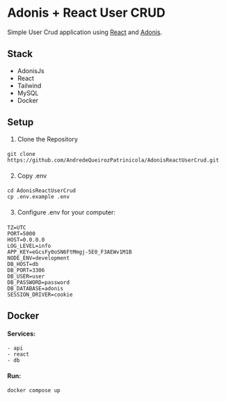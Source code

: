 # Adonis + React User CRUD

Simple User Crud application using [React](https://react.dev/reference/react) and [Adonis](https://docs.adonisjs.com/guides/introduction).

## Stack

- AdonisJs
- React
- Tailwind
- MySQL
- Docker

## Setup

1. Clone the Repository 

####
    git clone https://github.com/AndredeQueirozPatrinicola/AdonisReactUserCrud.git
####

2. Copy .env

####
    cd AdonisReactUserCrud
    cp .env.example .env
####

3. Configure .env for your computer:

####
    TZ=UTC
    PORT=5000
    HOST=0.0.0.0
    LOG_LEVEL=info
    APP_KEY=eGcsFy0oSN6FtMmgj-5E0_F3AEWv1M1B
    NODE_ENV=development
    DB_HOST=db
    DB_PORT=3306
    DB_USER=user
    DB_PASSWORD=password
    DB_DATABASE=adonis
    SESSION_DRIVER=cookie
####

## Docker

#### Services:

    - api
    - react
    - db

#### Run:

    docker compose up

